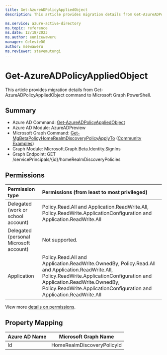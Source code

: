 ```yaml
---
title: Get-AzureADPolicyAppliedObject
description: This article provides migration details from Get-AzureADPolicyAppliedObject command to Microsoft Graph PowerShell.

ms.service: azure-active-directory
ms.topic: reference
ms.date: 12/18/2023
ms.author: eunicewaweru
manager: CelesteDG
author: msewaweru
ms.reviewer: stevemutungi
---
```


# Get-AzureADPolicyAppliedObject

This article provides migration details from Get-AzureADPolicyAppliedObject command to Microsoft Graph PowerShell.

## Summary

+ Azure AD Command: [Get-AzureADPolicyAppliedObject](/powershell/module/azuread/get-azureadpolicyappliedobject)
+ Azure AD Module: AzureADPreview
+ Microsoft Graph Command: [Get-MgBetaPolicyHomeRealmDiscoveryPolicyApplyTo](/powershell/module/microsoft.graph.beta.identity.signins/get-mgbetapolicyhomerealmdiscoverypolicyapplyto) ([Community Examples](https://github.com/orgs/msgraph/discussions?discussions_q=Get-MgBetaPolicyHomeRealmDiscoveryPolicyApplyTo))
+ Graph Module: Microsoft.Graph.Beta.Identity.SignIns
+ Graph Endpoint:  GET /servicePrincipals/{id}/homeRealmDiscoveryPolicies

## Permissions

| Permission type                        | Permissions (from least to most privileged) |
|:---------------------------------------|:--------------------------------------------|
| Delegated (work or school account)     | Policy.Read.All and Application.ReadWrite.All, Policy.ReadWrite.ApplicationConfiguration and Application.ReadWrite.All |
| Delegated (personal Microsoft account) | Not supported. |
| Application                            | Policy.Read.All and Application.ReadWrite.OwnedBy, Policy.Read.All and Application.ReadWrite.All, Policy.ReadWrite.ApplicationConfiguration and Application.ReadWrite.OwnedBy, Policy.ReadWrite.ApplicationConfiguration and Application.ReadWrite.All |

View more [details on permissions](/graph/api/serviceprincipal-list-homerealmdiscoverypolicies#permissions).

## Property Mapping

|Azure AD Name|Microsoft Graph Name|
|---|---|
|Id|HomeRealmDiscoveryPolicyId|